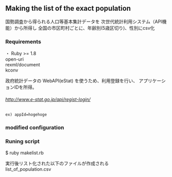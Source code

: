 ## Making the list of the exact population

国勢調査から得られる人口等基本集計データを
次世代統計利用システム（API機能）から所得し
全国の市区町村ごとに、年齢別(5歳区切り)、性別にcsv化

### Requirements  
・ Ruby >= 1.8  
   open-uri  
   rexml/document  
   kconv  

政府統計データの WebAPI(eStat) を使うため、利用登録を行い、
アプリケーションIDを所得。  
###### http://www.e-stat.go.jp/api/regist-login/

```
ex) appId=hogehoge
```
###  modified configuration



### Runing script
$ ruby makelist.rb

実行後リスト化された以下のファイルが作成される  
list_of_population.csv
